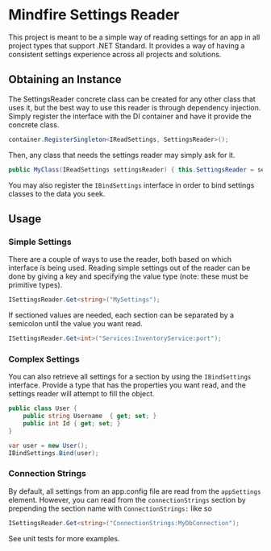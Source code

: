 # Mindfire Settings Reader

This project is meant to be a simple way of reading settings for an app in all project types that support .NET Standard. It provides a way of having a consistent settings experience across all projects and solutions.

## Obtaining an Instance
The SettingsReader concrete class can be created for any other class that uses it, but the best way to use this reader is through dependency injection. Simply register the interface with the DI container and have it provide the concrete class.
``` C#
container.RegisterSingleton<IReadSettings, SettingsReader>();
```
Then, any class that needs the settings reader may simply ask for it.
``` C#
public MyClass(IReadSettings settingsReader) { this.SettingsReader = settingsReader; }
```
You may also register the `IBindSettings` interface in order to bind settings classes to the data you seek.

## Usage
### Simple Settings
There are a couple of ways to use the reader, both based on which interface is being used. Reading simple settings out of the reader can be done by giving a key and specifying the value type (note: these must be primitive types).
``` C#
ISettingsReader.Get<string>("MySettings");
```
If sectioned values are needed, each section can be separated by a semicolon until the value you want read.
``` C#
ISettingsReader.Get<int>("Services:InventoryService:port");
```

### Complex Settings
You can also retrieve all settings for a section by using the `IBindSettings` interface. Provide a type that has the properties you want read, and the settings reader will attempt to fill the object.<br />
``` C#
public class User {
	public string Username	{ get; set; }
	public int Id { get; set; }
}

var user = new User();
IBindSettings.Bind(user);
```

### Connection Strings
By default, all settings from an app.config file are read from the `appSettings` element. However, you can read from the `connectionStrings` section by prepending the section name with `ConnectionStrings:` like so
``` C#
ISettingsReader.Get<string>("ConnectionStrings:MyDbConnection");
```

See unit tests for more examples.